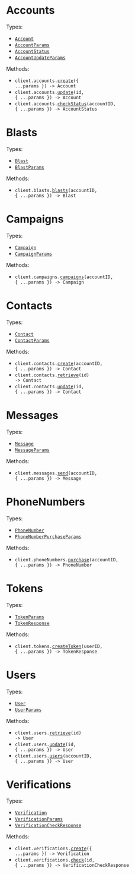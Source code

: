 # Accounts

Types:

- <code><a href="./src/resources/accounts.ts">Account</a></code>
- <code><a href="./src/resources/accounts.ts">AccountParams</a></code>
- <code><a href="./src/resources/accounts.ts">AccountStatus</a></code>
- <code><a href="./src/resources/accounts.ts">AccountUpdateParams</a></code>

Methods:

- <code title="post /accounts">client.accounts.<a href="./src/resources/accounts.ts">create</a>({ ...params }) -> Account</code>
- <code title="patch /accounts/{id}">client.accounts.<a href="./src/resources/accounts.ts">update</a>(id, { ...params }) -> Account</code>
- <code title="get /accounts/{account_id}/status">client.accounts.<a href="./src/resources/accounts.ts">checkStatus</a>(accountID, { ...params }) -> AccountStatus</code>

# Blasts

Types:

- <code><a href="./src/resources/blasts.ts">Blast</a></code>
- <code><a href="./src/resources/blasts.ts">BlastParams</a></code>

Methods:

- <code title="post /accounts/{account_id}/blasts">client.blasts.<a href="./src/resources/blasts.ts">blasts</a>(accountID, { ...params }) -> Blast</code>

# Campaigns

Types:

- <code><a href="./src/resources/campaigns.ts">Campaign</a></code>
- <code><a href="./src/resources/campaigns.ts">CampaignParams</a></code>

Methods:

- <code title="post /accounts/{account_id}/campaigns">client.campaigns.<a href="./src/resources/campaigns.ts">campaigns</a>(accountID, { ...params }) -> Campaign</code>

# Contacts

Types:

- <code><a href="./src/resources/contacts.ts">Contact</a></code>
- <code><a href="./src/resources/contacts.ts">ContactParams</a></code>

Methods:

- <code title="post /accounts/{account_id}/contacts">client.contacts.<a href="./src/resources/contacts.ts">create</a>(accountID, { ...params }) -> Contact</code>
- <code title="get /contacts/{id}">client.contacts.<a href="./src/resources/contacts.ts">retrieve</a>(id) -> Contact</code>
- <code title="patch /contacts/{id}">client.contacts.<a href="./src/resources/contacts.ts">update</a>(id, { ...params }) -> Contact</code>

# Messages

Types:

- <code><a href="./src/resources/messages.ts">Message</a></code>
- <code><a href="./src/resources/messages.ts">MessageParams</a></code>

Methods:

- <code title="post /accounts/{account_id}/messages">client.messages.<a href="./src/resources/messages.ts">send</a>(accountID, { ...params }) -> Message</code>

# PhoneNumbers

Types:

- <code><a href="./src/resources/phone-numbers.ts">PhoneNumber</a></code>
- <code><a href="./src/resources/phone-numbers.ts">PhoneNumberPurchaseParams</a></code>

Methods:

- <code title="post /accounts/{account_id}/phone_numbers">client.phoneNumbers.<a href="./src/resources/phone-numbers.ts">purchase</a>(accountID, { ...params }) -> PhoneNumber</code>

# Tokens

Types:

- <code><a href="./src/resources/tokens.ts">TokenParams</a></code>
- <code><a href="./src/resources/tokens.ts">TokenResponse</a></code>

Methods:

- <code title="post /users/{user_id}/tokens">client.tokens.<a href="./src/resources/tokens.ts">createToken</a>(userID, { ...params }) -> TokenResponse</code>

# Users

Types:

- <code><a href="./src/resources/users.ts">User</a></code>
- <code><a href="./src/resources/users.ts">UserParams</a></code>

Methods:

- <code title="get /users/{id}">client.users.<a href="./src/resources/users.ts">retrieve</a>(id) -> User</code>
- <code title="patch /users/{id}">client.users.<a href="./src/resources/users.ts">update</a>(id, { ...params }) -> User</code>
- <code title="post /accounts/{account_id}/users">client.users.<a href="./src/resources/users.ts">users</a>(accountID, { ...params }) -> User</code>

# Verifications

Types:

- <code><a href="./src/resources/verifications.ts">Verification</a></code>
- <code><a href="./src/resources/verifications.ts">VerificationParams</a></code>
- <code><a href="./src/resources/verifications.ts">VerificationCheckResponse</a></code>

Methods:

- <code title="post /verifications">client.verifications.<a href="./src/resources/verifications.ts">create</a>({ ...params }) -> Verification</code>
- <code title="post /verifications/{id}/checks">client.verifications.<a href="./src/resources/verifications.ts">check</a>(id, { ...params }) -> VerificationCheckResponse</code>
